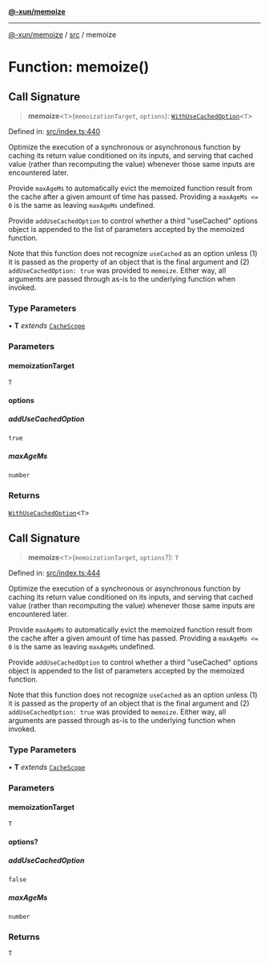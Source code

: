[**@-xun/memoize**](../../README.md)

***

[@-xun/memoize](../../README.md) / [src](../README.md) / memoize

# Function: memoize()

## Call Signature

> **memoize**\<`T`\>(`memoizationTarget`, `options`): [`WithUseCachedOption`](../helpers/type-aliases/WithUseCachedOption.md)\<`T`\>

Defined in: [src/index.ts:440](https://github.com/Xunnamius/memoize/blob/b19c4e5e995baa4a6951ba0b497611a0556c589f/src/index.ts#L440)

Optimize the execution of a synchronous or asynchronous function by caching
its return value conditioned on its inputs, and serving that cached value
(rather than recomputing the value) whenever those same inputs are
encountered later.

Provide `maxAgeMs` to automatically evict the memoized function result from
the cache after a given amount of time has passed. Providing a `maxAgeMs <=
0` is the same as leaving `maxAgeMs` undefined.

Provide `addUseCachedOption` to control whether a third "useCached" options
object is appended to the list of parameters accepted by the memoized
function.

Note that this function does not recognize `useCached` as an option unless
(1) it is passed as the property of an object that is the final argument and
(2) `addUseCachedOption: true` was provided to `memoize`. Either way, all
arguments are passed through as-is to the underlying function when invoked.

### Type Parameters

• **T** *extends* [`CacheScope`](../helpers/type-aliases/CacheScope.md)

### Parameters

#### memoizationTarget

`T`

#### options

##### addUseCachedOption

`true`

##### maxAgeMs

`number`

### Returns

[`WithUseCachedOption`](../helpers/type-aliases/WithUseCachedOption.md)\<`T`\>

## Call Signature

> **memoize**\<`T`\>(`memoizationTarget`, `options`?): `T`

Defined in: [src/index.ts:444](https://github.com/Xunnamius/memoize/blob/b19c4e5e995baa4a6951ba0b497611a0556c589f/src/index.ts#L444)

Optimize the execution of a synchronous or asynchronous function by caching
its return value conditioned on its inputs, and serving that cached value
(rather than recomputing the value) whenever those same inputs are
encountered later.

Provide `maxAgeMs` to automatically evict the memoized function result from
the cache after a given amount of time has passed. Providing a `maxAgeMs <=
0` is the same as leaving `maxAgeMs` undefined.

Provide `addUseCachedOption` to control whether a third "useCached" options
object is appended to the list of parameters accepted by the memoized
function.

Note that this function does not recognize `useCached` as an option unless
(1) it is passed as the property of an object that is the final argument and
(2) `addUseCachedOption: true` was provided to `memoize`. Either way, all
arguments are passed through as-is to the underlying function when invoked.

### Type Parameters

• **T** *extends* [`CacheScope`](../helpers/type-aliases/CacheScope.md)

### Parameters

#### memoizationTarget

`T`

#### options?

##### addUseCachedOption

`false`

##### maxAgeMs

`number`

### Returns

`T`
